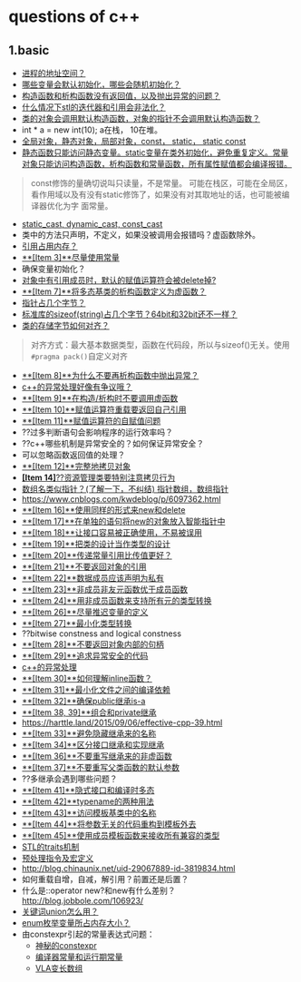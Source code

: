 # questions of c++

## 1.basic

+ [进程的地址空间？](https://harttle.land/2015/07/22/memory-segment.html)
+ [哪些变量会默认初始化，哪些会随机初始化？](https://harttle.land/2015/10/05/cpp-variable-init.html)
+ [构造函数和析构函数没有返回值，以及抛出异常的问题？](https://www.cnblogs.com/luxiaoxun/archive/2012/09/06/2673249.html)
+ [什么情况下stl的迭代器和引用会非法化？](https://blog.csdn.net/y1196645376/article/details/52938474)
+ [类的对象会调用默认构造函数，对象的指针不会调用默认构造函数？](https://harttle.land/2015/06/22/cpp-object-lifecycle.html)
+ int * a = new int(10); a在栈， 10在堆。
+ [全局对象，静态对象，局部对象，const， static， static const](https://blog.csdn.net/jinpeng_cumt/article/details/52723131)
+ [静态函数只能访问静态变量。static变量在类外初始化，避免重复定义。常量对象只能访问构造函数，析构函数和常量函数，所有属性赋值都会编译报错。](https://harttle.land/2015/06/24/cpp-static-and-const-member.html)
> const修饰的量确切说叫只读量，不是常量。
> 可能在栈区，可能在全局区，看作用域以及有没有static修饰了，如果没有对其取地址的话，也可能被编译器优化为字
> 面常量。
+ [static_cast, dynamic_cast, const_cast](https://www.cnblogs.com/chenyangchun/p/6795923.html)
+ 类中的方法只声明，不定义，如果没被调用会报错吗？虚函数除外。
+ [引用占用内存？](https://stackoverflow.com/questions/1179937/how-does-a-c-reference-look-memory-wise)
+ [**[Item 3]**尽量使用常量](https://harttle.land/2015/07/21/effective-cpp-3.html)
+ 确保变量初始化？
+ [对象中有引用成员时，默认的赋值运算符会被delete掉?](https://harttle.land/2015/07/23/effective-cpp-5.html)
+ [**[Item 7]**将多态基类的析构函数定义为虚函数？](https://harttle.land/2015/07/24/effective-cpp-7.html)
+ [指针占几个字节？](https://zhidao.baidu.com/question/505146033.html)
+ [标准库的sizeof(string)占几个字节？64bit和32bit还不一样？](https://zhidao.baidu.com/question/165120550.html)
+ [类的存储字节如何对齐？](https://harttle.land/2015/07/24/effective-cpp-7.html)
> 对齐方式：最大基本数据类型，函数在代码段，所以与sizeof()无关。使用``#pragma pack()``自定义对齐
+ [**[Item 8]**为什么不要再析构函数中抛出异常？](https://harttle.land/2015/07/26/effective-cpp-8.html)
+ [c++的异常处理好像有争议哦？](https://www.zhihu.com/question/22889420)
+ [**[Item 9]**在构造/析构时不要调用虚函数](https://harttle.land/tags.html#Effective-C++)
+ [**[Item 10]**赋值运算符重载要返回自己引用](https://harttle.land/2015/07/28/effective-cpp-10.html)
+ [**[Item 11]**赋值运算符的自赋值问题](https://harttle.land/2015/07/30/effective-cpp-11.html)
+ ??过多判断语句会影响程序的运行效率吗？
+ ??c++哪些机制是异常安全的？如何保证异常安全？
+ 可以忽略函数返回值的处理？
+ [**[Item 12]**完整地拷贝对象](https://harttle.land/2015/08/01/effective-cpp-12.html)
+ [**[Item 14]**??资源管理类要特别注意拷贝行为](https://harttle.land/2015/08/04/effective-cpp-14.html)
+ [数组名类似指针？(了解一下，不纠结) 指针数组，数组指针](https://www.cnblogs.com/ddx-deng/archive/2012/12/16/3755862.html)
+ <https://www.cnblogs.com/kwdeblog/p/6097362.html>
+ [**[Item 16]**使用同样的形式来new和delete](https://harttle.land/2015/08/07/effective-cpp-16.html)
+ [**[Item 17]**在单独的语句将new的对象放入智能指针中](https://harttle.land/2015/08/08/effective-cpp-17.html)
+ [**[Item 18]**让接口容易被正确使用，不易被误用](https://harttle.land/2015/08/08/effective-cpp-17.html)
+ [**[Item 19]**把类的设计当作类型的设计](https://harttle.land/2015/08/12/effective-cpp-19.html)
+ [**[Item 20]**传递常量引用比传值更好？](https://harttle.land/2015/08/13/effective-cpp-20.html)
+ [**[Item 21]**不要返回对象的引用](https://harttle.land/2015/08/18/effective-cpp-21.html)
+ [**[Item 22]**数据成员应该声明为私有](https://harttle.land/2015/08/19/effective-cpp-22.html)
+ [**[Item 23]**非成员非友元函数优于成员函数](https://harttle.land/2015/08/20/effective-cpp-23.html)
+ [**[Item 24]**用非成员函数来支持所有元的类型转换](https://harttle.land/2015/08/22/effective-cpp-24.html)
+ [**[Item 26]**尽量推迟变量的定义](https://harttle.land/2015/08/24/effective-cpp-26.html)
+ [**[Item 27]**最小化类型转换](https://harttle.land/2015/08/25/effective-cpp-27.html)
+ ??bitwise constness and logical constness
+ [**[Item 28]**不要返回对象内部的句柄](https://harttle.land/2015/08/26/effective-cpp-28.html)
+ [**[Item 29]**追求异常安全的代码](https://harttle.land/2015/08/27/effective-cpp-29.html)
+ [c++的异常处理](https://blog.csdn.net/daheiantian/article/details/6530318)
+ [**[Item 30]**如何理解inline函数？](https://harttle.land/2015/08/28/effective-cpp-30.html)
+ [**[Item 31]**最小化文件之间的编译依赖](https://harttle.land/2015/08/29/effective-cpp-31.html)
+ [**[Item 32]**确保public继承is-a](https://harttle.land/2015/08/30/effective-cpp-32.html)
+ [**[Item 38, 39]**组合和private继承](https://harttle.land/2015/09/05/effective-cpp-38.html)
+ <https://harttle.land/2015/09/06/effective-cpp-39.html>
+ [**[Item 33]**避免隐藏继承来的名称](https://harttle.land/2015/08/31/effective-cpp-33.html)
+ [**[Item 34]**区分接口继承和实现继承](https://harttle.land/2015/09/01/effective-cpp-34.html)
+ [**[Item 36]**不要重写继承来的非虚函数](https://harttle.land/2015/09/01/effective-cpp-34.html)
+ [**[Item 37]**不要重写父类函数的默认参数](https://harttle.land/2015/09/01/effective-cpp-34.html)
+ ??多继承会遇到哪些问题？
+ [**[Item 41]**隐式接口和编译时多态](https://harttle.land/tags.html#Effective-C++)
+ [**[Item 42]**typename的两种用法](https://harttle.land/2015/09/09/effective-cpp-42.html)
+ [**[Item 43]**访问模板基类中的名称](https://harttle.land/2015/09/10/effective-cpp-43.html)
+ [**[Item 44]**将参数无关的代码重构到模板外去](https://harttle.land/2015/09/12/effective-cpp-44.html)
+ [**[Item 45]**使用成员模板函数来接收所有兼容的类型](https://harttle.land/2015/09/13/effective-cpp-45.html)
+ [STL的traits机制](https://blog.csdn.net/lihao21/article/details/55043881)
+ [预处理指令及宏定义](https://www.cnblogs.com/zi-xing/p/4550246.html)
+ <http://blog.chinaunix.net/uid-29067889-id-3819834.html>
+ 如何重载自增，自减，解引用？前置还是后置？
+ 什么是::operator new?和new有什么差别？  <http://blog.jobbole.com/106923/>
+ [关键词union怎么用？](http://zh.cppreference.com/w/cpp/language/union)
+ [enum枚举变量所占内存大小？](https://blog.csdn.net/bulebin/article/details/54388735)
+ 由constexpr引起的常量表达式问题：
  + [神秘的constexpr](https://www.cnblogs.com/wangxiaobao/p/5966394.html)
  + [编译器常量和运行期常量](https://bbs.csdn.net/topics/100054572)
  + [VLA变长数组](https://www.cnblogs.com/qingergege/p/7520565.html)